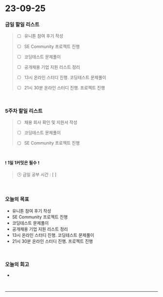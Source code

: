 # 23-09-25
### 금일 할일 리스트
> - [ ]  유니톤 참여 후기 작성
>
> - [ ]  SE Community 프로젝트 진행
>
> - [ ]  코딩테스트 문제풀이
>
> - [ ]  공개채용 기업 지원 리스트 정리
>
> - [ ]  13시 온라인 스터디 진행. 코딩테스트 문제풀이
>
> - [ ]  21시 30분 온라인 스터디 진행. 프로젝트 진행



<br/>

### 5주차 할일 리스트  
> - [ ]  채용 회사 확인 및 지원서 작성
>
> - [ ]  코딩테스트 문제풀이
>
> - [ ]  SE Community 프로젝트 진행

<br/>

❗ **1일 1커밋은 필수** ❗
> 🕒 금일 공부 시간 : [  ]
  
<br/>

### 오늘의 목표
- 유니톤 참여 후기 작성
- SE Community 프로젝트 진행
- 코딩테스트 문제풀이
- 공개채용 기업 지원 리스트 정리
- 13시 온라인 스터디 진행. 코딩테스트 문제풀이
- 21시 30분 온라인 스터디 진행. 프로젝트 진행

<br>

### 오늘의 회고
-


<br/>

------------  
